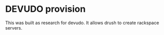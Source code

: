 DEVUDO provision
================

This was built as research for devudo.  It allows drush to create rackspace servers.
